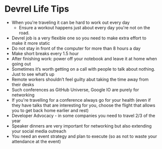 # Devrel Life Tips

- When you're traveling it can be hard to work out every day
  - Ensure a workout happens just about every day you're not on the road.
- Devrel job is a very flexible one so you need to make extra effort to make it more static
- Do not stay in front of the computer for more than 8 hours a day
- Make short breaks every 1.5 hour
- After finishing work: power off your notebook and leave it at home when going out
- Sometimes it’s worth getting on a call with people to talk about nothing. Just to see what’s up
- Remote workers shouldn’t feel guilty abut taking the time away from their desks
- Such conferences as GitHub Universe, Google IO are purely for networking
- If you're travelling for a conference always go for your health (even if they have talks that are interesting for you, choose the flight that allows you to get back home earlier and rest)
- Developer Advocacy - in some companies you need to travel 2/3 of the year
- Speaker dinners are very important for networking but also extending your social media outreach
- You need an event strategy and plan to execute (so as not to waste your attendance at the event)
